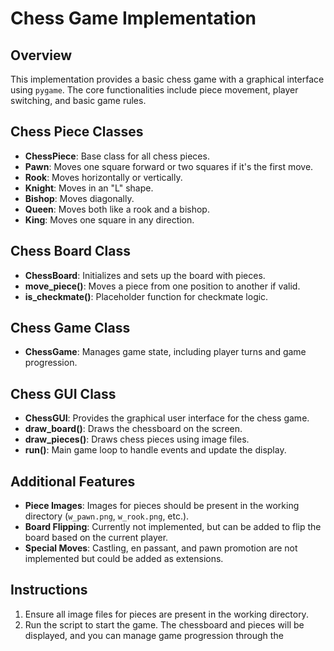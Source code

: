 # Chess Game Implementation

## Overview

This implementation provides a basic chess game with a graphical interface using `pygame`. The core functionalities include piece movement, player switching, and basic game rules.

## Chess Piece Classes

- **ChessPiece**: Base class for all chess pieces.
- **Pawn**: Moves one square forward or two squares if it's the first move.
- **Rook**: Moves horizontally or vertically.
- **Knight**: Moves in an "L" shape.
- **Bishop**: Moves diagonally.
- **Queen**: Moves both like a rook and a bishop.
- **King**: Moves one square in any direction.

## Chess Board Class

- **ChessBoard**: Initializes and sets up the board with pieces.
- **move_piece()**: Moves a piece from one position to another if valid.
- **is_checkmate()**: Placeholder function for checkmate logic.

## Chess Game Class

- **ChessGame**: Manages game state, including player turns and game progression.

## Chess GUI Class

- **ChessGUI**: Provides the graphical user interface for the chess game.
- **draw_board()**: Draws the chessboard on the screen.
- **draw_pieces()**: Draws chess pieces using image files.
- **run()**: Main game loop to handle events and update the display.

## Additional Features

- **Piece Images**: Images for pieces should be present in the working directory (`w_pawn.png`, `w_rook.png`, etc.).
- **Board Flipping**: Currently not implemented, but can be added to flip the board based on the current player.
- **Special Moves**: Castling, en passant, and pawn promotion are not implemented but could be added as extensions.

## Instructions

1. Ensure all image files for pieces are present in the working directory.
2. Run the script to start the game. The chessboard and pieces will be displayed, and you can manage game progression through the
